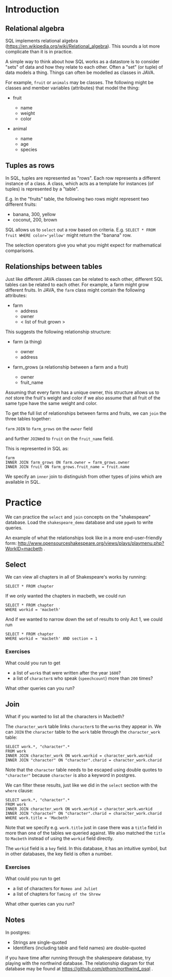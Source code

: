 # Introduction

## Relational algebra

SQL implements relational algebra (https://en.wikipedia.org/wiki/Relational_algebra).
This sounds a lot more complicate than it is in practice.

A simple way to think about how SQL works as a datastore is to consider "sets" of data and how they relate to each other.
Often a "set" (or tuple) of data models a thing.
Things can often be modelled as classes in JAVA.

For example, `fruit` or `animals` may be classes.
The following might be classes and member variables (attributes) that model the thing:

- fruit
  - name
  - weight
  - color
  
- animal
  - name
  - age
  - species
  
## Tuples as rows

In SQL, tuples are represented as "rows".
Each row represents a different instance of a class.
A class, which acts as a template for instances (of tuples) is represented by a "table".

E.g. In the "fruits" table, the following two rows might represent two different fruits:
- banana, 300, yellow
- coconut, 200, brown

SQL allows us to `select` out a row based on criteria.
E.g. `SELECT * FROM fruit WHERE color='yellow'` might return the "banana" row.

The selection operators give you what you might expect for mathematical comparisons.

## Relationships between tables

Just like different JAVA classes can be related to each other, different SQL tables can be related to each other.
For example, a farm might grow different fruits.
In JAVA, the `farm` class might contain the following attributes:

- farm
  - address
  - owner
  - < list of fruit grown >

This suggests the following relationship structure:

- farm (a thing)
  - owner
  - address
  
- farm_grows (a relationship between a farm and a fruit)
  - owner
  - fruit_name

Assuming that every farm has a unique owner, this structure allows us to _not_ store the fruit's weight and color if we also assume that all fruit of the same type have the same weight and color.

To get the full list of relationships between farms and fruits, we can `join` the three tables together:

`farm` `JOIN` to `farm_grows` on the `owner` field

and further `JOIN`ed to `fruit` on the `fruit_name` field.

This is represented in SQL as:
```
farm
INNER JOIN farm_grows ON farm.owner = farm_grows.owner
INNER JOIN fruit ON farm_grows.fruit_name = fruit.name
```

We specify an `inner` join to distinguish from other types of joins which are available in SQL.

# Practice

We can practice the `select` and `join` concepts on the "shakespeare" database.
Load the `shakespeare_demo` database and use `pgweb` to write queries.

An example of what the relationships look like in a more end-user-friendly form: http://www.opensourceshakespeare.org/views/plays/playmenu.php?WorkID=macbeth .

## Select

We can view all chapters in all of Shakespeare's works by running:
```
SELECT * FROM chapter
```

If we only wanted the chapters in macbeth, we could run
```
SELECT * FROM chapter
WHERE workid = 'macbeth'
```

And if we wanted to narrow down the set of results to only Act 1, we could run
```
SELECT * FROM chapter
WHERE workid = 'macbeth' AND section = 1
```

### Exercises

What could you run to get
- a list of `work`s that were written after the year `1600`?
- a list of `character`s who speak (`speechcount`) more than `200` times?

What other queries can you run?

## Join

What if you wanted to list all the characters in Macbeth?

The `character_work` table links `character`s to the `work`s they appear in.
We can `JOIN` the `character` table to the `work` table through the `character_work` table:
```
SELECT work.*, "character".*
FROM work
INNER JOIN character_work ON work.workid = character_work.workid
INNER JOIN "character" ON "character".charid = character_work.charid
```

Note that the `character` table needs to be escaped using double quotes to `"character"` because `character` is also a keyword in postgres.

We can filter these results, just like we did in the `select` section with the `where` clause:
```
SELECT work.*, "character".*
FROM work
INNER JOIN character_work ON work.workid = character_work.workid
INNER JOIN "character" ON "character".charid = character_work.charid
WHERE work.title = 'Macbeth'
```

Note that we specify e.g. `work.title` just in case there was a `title` field in more than one of the tables we queried against.
We also matched the `title` to `Macbeth` instead of using the `workid` field directly.

The `workid` field is a `key` field.
In this database, it has an intuitive symbol, but in other databases, the key field is often a number.

### Exercises

What could you run to get
- a list of characters for `Romeo and Juliet`
- a list of chapters for `Taming of the Shrew`

What other queries can you run?

## Notes

In postgres:
- Strings are single-quoted
- Identifiers (including table and field names) are double-quoted

if you have time after running through the shakespeare database, try playing with the northwind database.
The relationship diagram for that database may be found at https://github.com/pthom/northwind_psql .